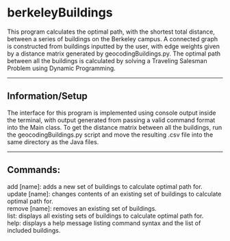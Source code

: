 # berkeleyBuildings
This program calculates the optimal path, with the shortest total distance, between a series of buildings on the Berkeley campus. 
A connected graph is constructed from buildings inputted by the user, with edge weights given by a distance matrix generated by geocodingBuildings.py.
The optimal path between all the buildings is calculated by solving a Traveling Salesman Problem using Dynamic Programming.
___
## Information/Setup
The interface for this program is implemented using console output inside the terminal, with output generated from passing a valid command format into the Main class.
To get the distance matrix between all the buildings, run the geocodingBuildings.py script and move the resulting .csv file into the same directory as the Java files.
___
## Commands:
add [name]: adds a new set of buildings to calculate optimal path for.  
update [name]: changes contents of an existing set of buildings to calculate optimal path for.  
remove [name]: removes an existing set of buildings.  
list: displays all existing sets of buildings to calculate optimal path for.  
help: displays a help message listing command syntax and the list of included buildings.
